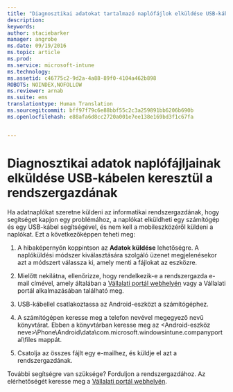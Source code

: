 ```yaml
---
title: "Diagnosztikai adatokat tartalmazó naplófájlok elküldése USB-kábelen keresztül a rendszergazdának | Microsoft Intune"
description: 
keywords: 
author: staciebarker
manager: angrobe
ms.date: 09/19/2016
ms.topic: article
ms.prod: 
ms.service: microsoft-intune
ms.technology: 
ms.assetid: c46775c2-9d2a-4a88-89f0-4104a462b898
ROBOTS: NOINDEX,NOFOLLOW
ms.reviewer: arnab
ms.suite: ems
translationtype: Human Translation
ms.sourcegitcommit: bff97f79c6e88bbf55c2c3a259891bb6206b690b
ms.openlocfilehash: e88afa6d8cc2720a001e7ee138e169bd3f1c67fa


---
```



# Diagnosztikai adatok naplófájljainak elküldése USB-kábelen keresztül a rendszergazdának

Ha adatnaplókat szeretne küldeni az informatikai rendszergazdának, hogy segítséget kapjon egy problémához, a naplókat elküldheti egy számítógép és egy USB-kábel segítségével, és nem kell a mobileszközéről küldeni a naplókat. Ezt a következőképpen teheti meg:

1.  A hibaképernyőn koppintson az **Adatok küldése** lehetőségre. A naplóküldési módszer kiválasztására szolgáló üzenet megjelenésekor azt a módszert válassza ki, amely menti a fájlokat az eszközre.

2.  Mielőtt nekilátna, ellenőrizze, hogy rendelkezik-e a rendszergazda e-mail címével, amely általában a [Vállalati portál webhelyén](http://portal.manage.microsoft.com) vagy a Vállalati portál alkalmazásában található meg.

2.  USB-kábellel csatlakoztassa az Android-eszközt a számítógéphez.

3.  A számítógépen keresse meg a telefon nevével megegyező nevű könyvtárat. Ebben a könyvtárban keresse meg az &lt;Android-eszköz neve&gt;\Phone\Android\data\com.microsoft.windowsintune.companyportal\files mappát\.

4.  Csatolja az összes fájlt egy e-mailhez, és küldje el azt a rendszergazdának.

További segítségre van szüksége? Forduljon a rendszergazdához. Az elérhetőségét keresse meg a [Vállalati portál webhelyén](http://portal.manage.microsoft.com).





<!--HONumber=Sep16_HO3-->


